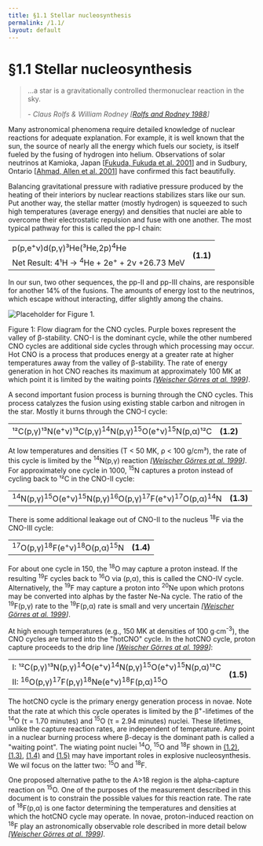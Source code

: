 ```yaml
---
title: §1.1 Stellar nucleosynthesis
permalink: /1.1/
layout: default
---
```


# §1.1 Stellar nucleosynthesis

<blockquote>
<p>…a star is a gravitationally controlled thermonuclear reaction in the sky.
</p>
<footer>-
<cite>Claus Rolfs &amp; William Rodney [<a href="../bibliography/#rolfs">Rolfs
and Rodney 1988</a>]</cite></footer>
</blockquote>

Many astronomical phenomena require detailed knowledge of nuclear reactions
for adequate explanation. For example, it is well known that the sun, the
source of nearly all the energy which fuels our society, is itself fueled by
the fusing of hydrogen into helium. Observations of solar neutrinos at
Kamioka, Japan
[<a href="../bibliography/#fukuda">Fukuda, Fukuda et al. 2001</a>] and in
Sudbury, Ontario
[<a href="../bibliography/#ahmed">Ahmad, Allen et al. 2001</a>] have confirmed
this fact beautifully.

Balancing gravitational pressure with radiative pressure produced by the
heating of their interiors by nuclear reactions stabilizes stars like our sun.
Put another way, the stellar matter (mostly hydrogen) is squeezed to such high
temperatures (average energy) and densities that nuclei are able to overcome
their electrostatic repulsion and fuse with one another. The most typical
pathway for this is called the pp-I chain:

<table class="equation">
	<tr>
		<td>p(p,e<sup>+</sup>ν)d(p,γ)³He(³He,2p)<sup>4</sup>He</td>
		<th rowspan="2">(1.1)</th>
	</tr>
	<tr>
		<td>Net Result: 4¹H → <sup>4</sup>He + 2e<sup>+</sup> + 2ν +26.73
			MeV</td>
	</tr>
</table>

In our sun, two other sequences, the pp-II and pp-III chains, are responsible
for another 14% of the fusions. The amounts of energy lost to the neutrinos,
which escape without interacting, differ slightly among the chains.

<div class="figure" id="figure-1">
	<img src="../images/figure-1-cno-color.png" 
	alt="Placeholder for Figure 1."/>
	<div class="caption">
		<p>Figure 1: Flow diagram for the CNO cycles. Purple boxes represent
			the valley of β-stability. CNO-I is the dominant cycle, while the 
			other numbered CNO cycles are additional side cycles through which
			processing may occur. Hot CNO is a process that produces energy at
			a greater rate at higher temperatures away from the valley of
			β-stability. The rate of energy generation in hot CNO reaches its
			maximum at approximately 100 MK at which point it is limited by
			the	waiting points
			<cite>[<a href="../bibliography/#weischer">Weischer Görres at al.
				1999</a>]</cite>.</p>
	</div>
</div>

A second important fusion process is burning through the CNO cycles. This
process catalyzes the fusion using existing stable carbon and nitrogen in the
star. Mostly it burns through the CNO-I cycle:

<table class="equation">
	<tr>
		<td>¹²C(p,γ)¹³N(e<sup>+</sup>ν)¹³C(p,γ)<sup>14</sup>N(p,γ)<sup>15</sup>O(e<sup>+</sup>ν)<sup>15</sup>N(p,α)¹²C</td>
		<a name="eqn1.2"><th rowspan="2">(1.2)</th></a>
	</tr>
</table>

At low temperatures and densities (T < 50 MK, ρ < 100 g/cm³), the rate of this
cycle is limited by the <span class="nowrap"><sup>14</sup>N(p,γ)</span>
reaction <cite>[<a href="../bibliography/#weischer">Weischer Görres at al.
1999</a>]</cite>. For approximately one cycle in 1000, <sup>15</sup>N captures
a proton instead <span class="correction">of</span> cycling back to ¹²C in the
CNO-II cycle:

<table class="equation">
	<tr>
		<td><sup>14</sup>N(p,γ)<sup>15</sup>O(e<sup>+</sup>ν)<sup>15</sup>N(p,γ)<sup>16</sup>O(p,γ)<sup>17</sup>F(e<sup>+</sup>ν)<sup>17</sup>O(p,α)<sup>14</sup>N</td>
		<a name="eqn1.3"><th>(1.3)</th></a>
	</tr>
</table>

There is some additional leakage out of CNO-II to the nucleus <sup>18</sup>F
via the CNO-III cycle:

<table class="equation">
	<tr>
		<td><sup>17</sup>O(p,γ)<sup>18</sup>F(e<sup>+</sup>ν)<sup>18</sup>O(p,α)<sup>15</sup>N</td>
		<a name="eqn1.4"><th>(1.4)</th></a>
	</tr>
</table>

For about one cycle in 150, the <sup>18</sup>O may capture a proton instead.
If the resulting <sup>19</sup>F cycles back to <sup>16</sup>O via (p,α), this
is called the CNO-IV cycle. Alternatively, the <sup>19</sup>F may capture a
proton into <sup>20</sup>Ne upon which protons may be converted into alphas by
the faster Ne-Na cycle. The ratio of the
<span class="nowrap"><sup>19</sup>F(p,γ)</span> rate to the
<span class="nowrap"><sup>19</sup>F(p,α)</span> rate is small and very
uncertain <cite>[<a href="../bibliography/#weischer">Weischer Görres at al.
1999</a>]</cite>.

At high enough temperatures (e.g.<span class="correction">,</span> 150 MK at
densities of 100 g∙cm<sup>-3</sup>), the CNO cycles are turned into the
"hotCNO" cycle. In the hotCNO cycle, proton capture proceeds to the drip line
<cite>[<a href="../bibliography/#weischer">Weischer Görres at al.
1999</a>]</cite>:

<table class="equation">
	<tr>
		<td>I: ¹²C(p,γ)¹³N(p,γ)<sup>14</sup>O(e<sup>+</sup>ν)<sup>14</sup>N(p,γ)<sup>15</sup>O(e<sup>+</sup>ν)<sup>15</sup>N(p,α)¹²C</td>
		<a name="eqn1.5"><th rowspan="2">(1.5)</th></a>
	</tr>
	<tr>
		<td>II: <sup>16</sup>O(p,γ)<sup>17</sup>F(p,γ)<sup>18</sup>Ne(e<sup>+</sup>ν)<sup>18</sup>F(p,α)<sup>15</sup>O</td>
	</tr>
</table>

The hotCNO cycle is the primary energy generation process in novae. Note that
the rate at which this cycle operates is limited by the
β<sup>+</sup>-lifetimes of the <sup>14</sup>O (τ = 1.70 minutes) and
<sup>15</sup>O (τ = 2.94 minutes) nuclei. These lifetimes, unlike the capture
reaction rates, are independent of temperature. Any point in a nuclear burning
process where β-decay is the dominant path is called a "waiting point". The
wiating point nuclei <sup>14</sup>O, <sup>15</sup>O and <sup>18</sup>F shown
in <a href="#eqn1.2">(1.2)</a>, <a href="#eqn1.3">(1.3)</a>,
<a href="#eqn1.4">(1.4)</a> and <a href="#eqn1.5">(1.5)</a> may have important
roles in explosive nucleosynthesis. We wil focus on the latter two:
<sup>15</sup>O and <sup>18</sup>F.

One proposed alternative pathe to the A>18 region is the alpha-capture
reaction on <sup>15</sup>O. One of the purposes of the measurement described
in this document is to constrain the possible values for this reaction rate.
The rate of <span class="nowrap"><sup>18</sup>F(p,α)</span> is one factor
determining the temperatures and densities at which the hotCNO cycle may
operate. In novae, proton-induced reaction on <sup>18</sup>F play an
astronomically observable role described in more detail below
<cite>[<a href="../bibliography/#weischer">Weischer Görres at al.
1999</a>]</cite>.